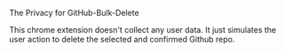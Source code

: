 The Privacy for GitHub-Bulk-Delete

This chrome extension doesn't collect any user data. It just simulates the user action to delete the selected and confirmed Github repo.